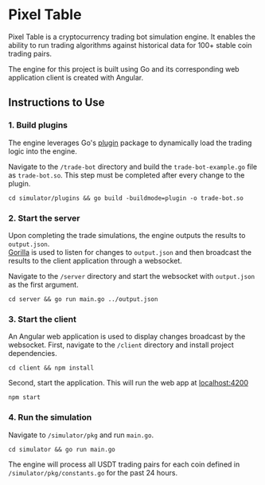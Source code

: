 # Pixel Table
Pixel Table is a cryptocurrency trading bot simulation engine.  It enables the ability to run trading algorithms
against historical data for 100+ stable coin trading pairs.

The engine for this project is built using Go and its corresponding web application client is 
created with Angular.

## Instructions to Use
### 1. Build plugins
The engine leverages Go's [plugin](https://golang.org/pkg/plugin/) package to dynamically load 
the trading logic into the engine.

Navigate to the `/trade-bot` directory and build the `trade-bot-example.go` file as `trade-bot.so`.  This step must be 
completed after every change to the plugin.
```
cd simulator/plugins && go build -buildmode=plugin -o trade-bot.so
```

### 2. Start the server
Upon completing the trade simulations, the engine outputs the results to `output.json`.  
[Gorilla](https://github.com/gorilla/websocket) is used to listen for changes to `output.json` 
and then broadcast the results to the client application through a websocket.

Navigate to the `/server` directory and start the websocket with `output.json` as the first argument.
```
cd server && go run main.go ../output.json
```

### 3. Start the client
An Angular web application is used to display changes broadcast by the websocket.  First, navigate to the `/client` directory and install project dependencies.
```
cd client && npm install
```

Second, start the application.  This will run the web app at [localhost:4200](http://localhost:4200)
```
npm start
```

### 4. Run the simulation
Navigate to `/simulator/pkg` and run `main.go`.
```
cd simulator && go run main.go
```

The engine will process all USDT trading pairs for each coin defined in `/simulator/pkg/constants.go` for the past 24 hours.
